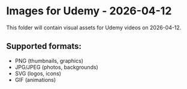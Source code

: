 # Images for Udemy - 2026-04-12

This folder will contain visual assets for Udemy videos on 2026-04-12.

## Supported formats:
- PNG (thumbnails, graphics)
- JPG/JPEG (photos, backgrounds)
- SVG (logos, icons)
- GIF (animations)
